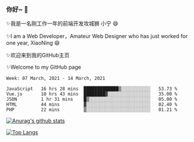 ### 你好~  👋

✨我是一名刚工作一年的前端开发攻城狮 小宁 😄

✨I am a Web Developer，Amateur Web Designer who has just worked for one year, XiaoNing 😄

✨欢迎来到我的GitHub主页

✨Welcome to my GitHub page
<!--
**7148505/7148505** is a ✨ _special_ ✨ repository because its `README.md` (this file) appears on your GitHub profile.

Here are some ideas to get you started:

- 🔭 I’m currently working on ...
- 🌱 I’m currently learning ...
- 👯 I’m looking to collaborate on ...
- 🤔 I’m looking for help with ...
- 💬 Ask me about ...
- 📫 How to reach me: ...
- 😄 Pronouns: ...
- ⚡ Fun fact: ...
-->

<!--START_SECTION:waka-->
```text
Week: 07 March, 2021 - 14 March, 2021

JavaScript   16 hrs 28 mins  █████████████▒░░░░░░░░░░░   53.73 % 
Vue.js       10 hrs 43 mins  ████████▓░░░░░░░░░░░░░░░░   35.00 % 
JSON         1 hr 31 mins    █▒░░░░░░░░░░░░░░░░░░░░░░░   05.00 % 
HTML         44 mins         ▓░░░░░░░░░░░░░░░░░░░░░░░░   02.40 % 
PHP          22 mins         ▒░░░░░░░░░░░░░░░░░░░░░░░░   01.21 % 
```
<!--END_SECTION:waka-->

[![Anurag's github stats](https://github-readme-stats.vercel.app/api?username=littleCareless)](https://github.com/anuraghazra/github-readme-stats)

[![Top Langs](https://github-readme-stats.vercel.app/api/top-langs/?username=littleCareless&layout=compact)](https://github.com/anuraghazra/github-readme-stats)
